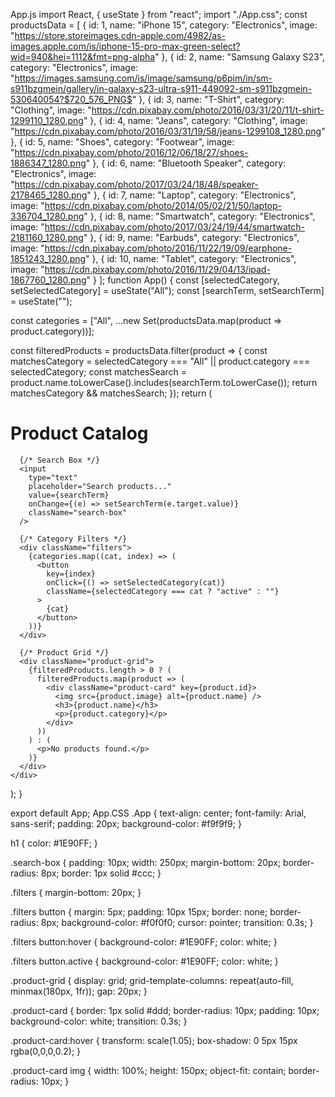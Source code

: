 App.js
import React, { useState } from "react";
import "./App.css";
const productsData = [
  { id: 1, name: "iPhone 15", category: "Electronics", image: "https://store.storeimages.cdn-apple.com/4982/as-images.apple.com/is/iphone-15-pro-max-green-select?wid=940&hei=1112&fmt=png-alpha" },
  { id: 2, name: "Samsung Galaxy S23", category: "Electronics", image: "https://images.samsung.com/is/image/samsung/p6pim/in/sm-s911bzgmein/gallery/in-galaxy-s23-ultra-s911-449092-sm-s911bzgmein-530640054?$720_576_PNG$" },
  { id: 3, name: "T-Shirt", category: "Clothing", image: "https://cdn.pixabay.com/photo/2016/03/31/20/11/t-shirt-1299110_1280.png" },
  { id: 4, name: "Jeans", category: "Clothing", image: "https://cdn.pixabay.com/photo/2016/03/31/19/58/jeans-1299108_1280.png" },
  { id: 5, name: "Shoes", category: "Footwear", image: "https://cdn.pixabay.com/photo/2016/12/06/18/27/shoes-1886347_1280.png" },
  { id: 6, name: "Bluetooth Speaker", category: "Electronics", image: "https://cdn.pixabay.com/photo/2017/03/24/18/48/speaker-2178465_1280.png" },
  { id: 7, name: "Laptop", category: "Electronics", image: "https://cdn.pixabay.com/photo/2014/05/02/21/50/laptop-336704_1280.png" },
  { id: 8, name: "Smartwatch", category: "Electronics", image: "https://cdn.pixabay.com/photo/2017/03/24/19/44/smartwatch-2181160_1280.png" },
  { id: 9, name: "Earbuds", category: "Electronics", image: "https://cdn.pixabay.com/photo/2016/11/22/19/09/earphone-1851243_1280.png" },
  { id: 10, name: "Tablet", category: "Electronics", image: "https://cdn.pixabay.com/photo/2016/11/29/04/13/ipad-1867760_1280.png" }
];
function App() {
  const [selectedCategory, setSelectedCategory] = useState("All");
  const [searchTerm, setSearchTerm] = useState("");

  const categories = ["All", ...new Set(productsData.map(product => product.category))];

  const filteredProducts = productsData.filter(product => {
    const matchesCategory = selectedCategory === "All" || product.category === selectedCategory;
    const matchesSearch = product.name.toLowerCase().includes(searchTerm.toLowerCase());
    return matchesCategory && matchesSearch;
  });
  return (
    <div className="App">
      <h1>Product Catalog</h1>

      {/* Search Box */}
      <input
        type="text"
        placeholder="Search products..."
        value={searchTerm}
        onChange={(e) => setSearchTerm(e.target.value)}
        className="search-box"
      />

      {/* Category Filters */}
      <div className="filters">
        {categories.map((cat, index) => (
          <button
            key={index}
            onClick={() => setSelectedCategory(cat)}
            className={selectedCategory === cat ? "active" : ""}
          >
            {cat}
          </button>
        ))}
      </div>

      {/* Product Grid */}
      <div className="product-grid">
        {filteredProducts.length > 0 ? (
          filteredProducts.map(product => (
            <div className="product-card" key={product.id}>
              <img src={product.image} alt={product.name} />
              <h3>{product.name}</h3>
              <p>{product.category}</p>
            </div>
          ))
        ) : (
          <p>No products found.</p>
        )}
      </div>
    </div>
  );
}

export default App;
App.CSS
.App {
  text-align: center;
  font-family: Arial, sans-serif;
  padding: 20px;
  background-color: #f9f9f9;
}

h1 {
  color: #1E90FF;
}

.search-box {
  padding: 10px;
  width: 250px;
  margin-bottom: 20px;
  border-radius: 8px;
  border: 1px solid #ccc;
}

.filters {
  margin-bottom: 20px;
}

.filters button {
  margin: 5px;
  padding: 10px 15px;
  border: none;
  border-radius: 8px;
  background-color: #f0f0f0;
  cursor: pointer;
  transition: 0.3s;
}

.filters button:hover {
  background-color: #1E90FF;
  color: white;
}

.filters button.active {
  background-color: #1E90FF;
  color: white;
}

.product-grid {
  display: grid;
  grid-template-columns: repeat(auto-fill, minmax(180px, 1fr));
  gap: 20px;
}

.product-card {
  border: 1px solid #ddd;
  border-radius: 10px;
  padding: 10px;
  background-color: white;
  transition: 0.3s;
}

.product-card:hover {
  transform: scale(1.05);
  box-shadow: 0 5px 15px rgba(0,0,0,0.2);
}

.product-card img {
  width: 100%;
  height: 150px;
  object-fit: contain;
  border-radius: 10px;
}
